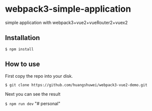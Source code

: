 # webpack3-simple-application
simple application with webpack3+vue2+vueRouter2+vuex2


## Installation

`$ npm install`

## How to use

First copy the repo into your disk.

`$ git clone https://github.com/huangshuwei/webpack3-vue2-demo.git`


Next you can see the result

`$ npm run dev`
"# personal" 
